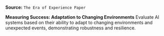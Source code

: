 **Source:** `The Era of Experience Paper`

**Measuring Success: Adaptation to Changing Environments**
Evaluate AI systems based on their ability to adapt to changing environments and unexpected events, demonstrating robustness and resilience.
